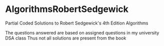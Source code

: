 # AlgorithmsRobertSedgewick

Partial Coded Solutions to Robert Sedgewick's 4th Edition Algorithms

The questions answered are based on assigned questions in my university DSA class
Thus not all solutions are present from the book
